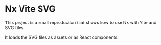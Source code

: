 # Nx Vite SVG

This project is a small reproduction that shows how to use Nx with Vite and SVG files.

It loads the SVG files as assets or as React components.